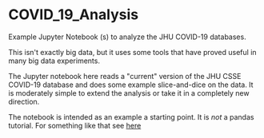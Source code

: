 # COVID_19_Analysis
Example Jupyter Notebook (s) to analyze the JHU COVID-19 databases.

This isn't exactly big data, but it uses some tools that have proved 
useful in many big data experiments.

The Jupyter notebook here reads a "current" version of the JHU CSSE COVID-19
database and does some example slice-and-dice on the data.  It is moderately
simple to extend the analysis or take it in a completely new direction. 

The notebook is intended as an example a starting point.  It is *not* a 
pandas tutorial.  For something like that see [here](https://pandas.pydata.org/pandas-docs/stable/getting_started/tutorials.html)


